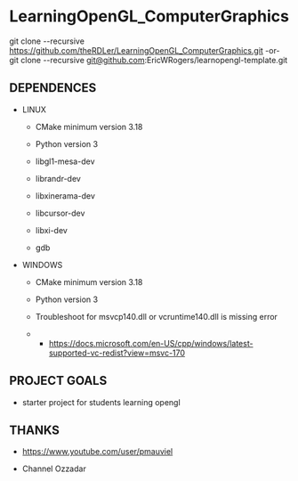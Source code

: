 # LearningOpenGL_ComputerGraphics

git clone --recursive https://github.com/theRDLer/LearningOpenGL_ComputerGraphics.git
-or-
git clone --recursive git@github.com:EricWRogers/learnopengl-template.git


## DEPENDENCES

- LINUX

    -   CMake minimum version 3.18

    -   Python version 3

    -   libgl1-mesa-dev

    -   librandr-dev

    -   libxinerama-dev

    -   libcursor-dev

    -   libxi-dev

    -   gdb

- WINDOWS

    -  CMake minimum version 3.18

    -  Python version 3

    -  Troubleshoot for msvcp140.dll or vcruntime140.dll is missing error
    -   -   https://docs.microsoft.com/en-US/cpp/windows/latest-supported-vc-redist?view=msvc-170

## PROJECT GOALS

 - starter project for students learning opengl

## THANKS

 - https://www.youtube.com/user/pmauviel

 - Channel Ozzadar